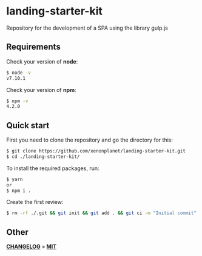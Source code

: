 # landing-starter-kit

Repository for the development of a SPA using the library gulp.js

## Requirements

Check your version of **node**:

```bash
$ node -v
v7.10.1
```

Check your version of **npm**:

```bash
$ npm -v
4.2.0
```
## Quick start

First you need to clone the repository and go the directory for this:

```bash
$ git clone https://github.com/xenonplanet/landing-starter-kit.git
$ cd ./landing-starter-kit/
```

To install the required packages, run:

```bash
$ yarn
or
$ npm i .
```

Create the first review:

```bash
$ rm -rf ./.git && git init && git add . && git ci -m "Initial commit"
```

## Other

**[CHANGELOG][1]** » **[MIT][2]**

[1]: ./CHANGELOG_EN.md
[2]: ./LICENSE
